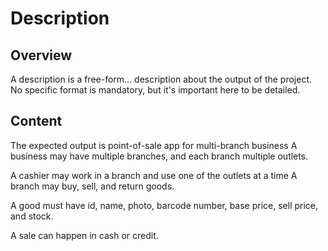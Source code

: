 # Description
## Overview
A description is a free-form... description about the output of the project. No specific format is mandatory, but it's important here to be detailed.
## Content
The expected output is point-of-sale app for multi-branch business
A business may have multiple branches, and each branch multiple outlets.

A cashier may work in a branch and use one of the outlets at a time
A branch may buy, sell, and return goods.

A good must have id, name, photo, barcode number, base price, sell price, and stock.

A sale can happen in cash or credit.
